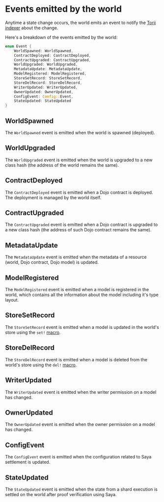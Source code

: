 # Events emitted by the world

Anytime a state change occurs, the world emits an event to notify the [Torii indexer](/toolchain/torii) about the change.

Here's a breakdown of the events emitted by the world:

```rust
enum Event {
    WorldSpawned: WorldSpawned,
    ContractDeployed: ContractDeployed,
    ContractUpgraded: ContractUpgraded,
    WorldUpgraded: WorldUpgraded,
    MetadataUpdate: MetadataUpdate,
    ModelRegistered: ModelRegistered,
    StoreSetRecord: StoreSetRecord,
    StoreDelRecord: StoreDelRecord,
    WriterUpdated: WriterUpdated,
    OwnerUpdated: OwnerUpdated,
    ConfigEvent: Config::Event,
    StateUpdated: StateUpdated
}
```

## WorldSpawned

The `WorldSpawned` event is emitted when the world is spawned (deployed).

## WorldUpgraded

The `WorldUpgraded` event is emitted when the world is upgraded to a new class hash (the address of the world remains the same).

## ContractDeployed

The `ContractDeployed` event is emitted when a Dojo contract is deployed. The deployment is managed by the world itself.

## ContractUpgraded

The `ContractUpgraded` event is emitted when a Dojo contract is upgraded to a new class hash (the address of such Dojo contract remains the same).

## MetadataUpdate

The `MetadataUpdate` event is emitted when the metadata of a resource (world, Dojo contract, Dojo model) is updated.

## ModelRegistered

The `ModelRegistered` event is emitted when a model is registered in the world, which contains all the information about the model including it's type layout.

## StoreSetRecord

The `StoreSetRecord` event is emitted when a model is updated in the world's store using the `set!` [macro](/framework/contracts/macros.md).

## StoreDelRecord

The `StoreDelRecord` event is emitted when a model is deleted from the world's store using the `del!` [macro](/framework/contracts/macros.md).

## WriterUpdated

The `WriterUpdated` event is emitted when the writer permission on a model has changed.

## OwnerUpdated

The `OwnerUpdated` event is emitted when the owner permission on a model has changed.

## ConfigEvent

The `ConfigEvent` event is emitted when the configuration related to Saya settlement is updated.

## StateUpdated

The `StateUpdated` event is emitted when the state from a shard execution is settled on the world after proof verification using Saya.
